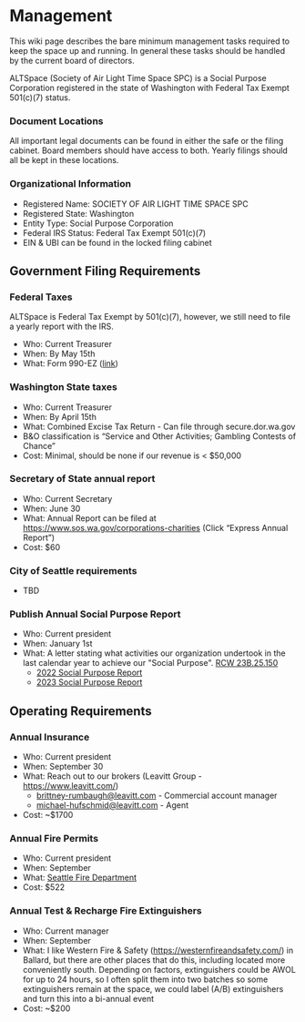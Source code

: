 # Management

This wiki page describes the bare minimum management tasks required to keep the space up and running. In general these tasks should be handled by the current board of directors.

ALTSpace (Society of Air Light Time Space SPC) is a Social Purpose Corporation registered in the state of Washington with Federal Tax Exempt 501(c)(7) status.

### Document Locations
All important legal documents can be found in either the safe or the filing cabinet. Board members should have access to both. Yearly filings should all be kept in these locations.

### Organizational Information
* Registered Name: SOCIETY OF AIR LIGHT TIME SPACE SPC
* Registered State: Washington
* Entity Type: Social Purpose Corporation 
* Federal IRS Status: Federal Tax Exempt 501(c)(7)
* EIN & UBI can be found in the locked filing cabinet

## Government Filing Requirements

### Federal Taxes
ALTSpace is Federal Tax Exempt by 501(c)(7), however, we still need to file a yearly report with the IRS.

* Who: Current Treasurer
* When: By May 15th
* What: Form 990-EZ ([link](https://www.irs.gov/pub/irs-pdf/f990ez.pdf))

### Washington State taxes
* Who: Current Treasurer
* When: By April 15th 
* What: Combined Excise Tax Return - Can file through secure.dor.wa.gov
* B&O classification is “Service and Other Activities; Gambling Contests of Chance”
* Cost: Minimal, should be none if our revenue is < $50,000

### Secretary of State annual report
* Who: Current Secretary
* When: June 30
* What: Annual Report can be filed at https://www.sos.wa.gov/corporations-charities (Click “Express Annual Report”)
* Cost: $60

### City of Seattle requirements
* TBD

### Publish Annual Social Purpose Report 
* Who: Current president
* When: January 1st
* What: A letter stating what activities our organization undertook in the last calendar year to achieve our "Social Purpose". [RCW 23B.25.150](https://apps.leg.wa.gov/rcw/default.aspx?cite=23b.25&full=true#23B.25.150)
    * [2022 Social Purpose Report](/src/files/social_purpose_reports/2022_social_purpose_report.pdf)
    * [2023 Social Purpose Report](/src/files/social_purpose_reports/2023_social_purpose_report.pdf)

## Operating Requirements

### Annual Insurance
* Who: Current president
* When: September 30
* What: Reach out to our brokers (Leavitt Group - https://www.leavitt.com/)
    * brittney-rumbaugh@leavitt.com - Commercial account manager
    * michael-hufschmid@leavitt.com - Agent
* Cost: ~$1700

### Annual Fire Permits
* Who: Current president
* When: September
* What: [Seattle Fire Department](https://www.seattle.gov/fire/business-services/permits)
* Cost: $522


### Annual Test & Recharge Fire Extinguishers
* Who: Current manager
* When: September
* What: I like Western Fire & Safety (https://westernfireandsafety.com/) in Ballard, but there are other places that do this, including located more conveniently south. Depending on factors, extinguishers could be AWOL for up to 24 hours, so I often split them into two batches so some extinguishers remain at the space, we could label (A/B) extinguishers and turn this into a bi-annual event
* Cost: ~$200
